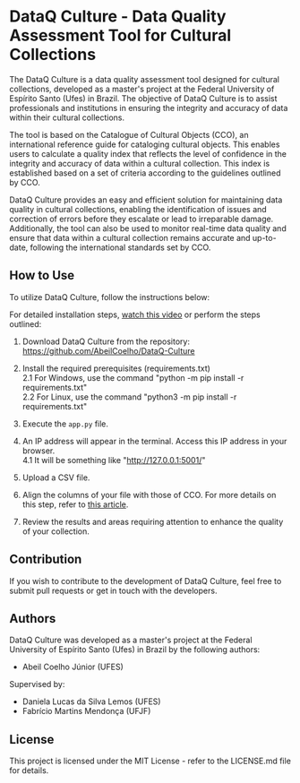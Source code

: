# DataQ Culture - Data Quality Assessment Tool for Cultural Collections

The DataQ Culture is a data quality assessment tool designed for cultural collections, developed as a master's project at the Federal University of Espírito Santo (Ufes) in Brazil. The objective of DataQ Culture is to assist professionals and institutions in ensuring the integrity and accuracy of data within their cultural collections.

The tool is based on the Catalogue of Cultural Objects (CCO), an international reference guide for cataloging cultural objects. This enables users to calculate a quality index that reflects the level of confidence in the integrity and accuracy of data within a cultural collection. This index is established based on a set of criteria according to the guidelines outlined by CCO.

DataQ Culture provides an easy and efficient solution for maintaining data quality in cultural collections, enabling the identification of issues and correction of errors before they escalate or lead to irreparable damage. Additionally, the tool can also be used to monitor real-time data quality and ensure that data within a cultural collection remains accurate and up-to-date, following the international standards set by CCO.

## How to Use

To utilize DataQ Culture, follow the instructions below:

For detailed installation steps, [watch this video](https://youtu.be/2aTdY7H0qG0) or perform the steps outlined:

1. Download DataQ Culture from the repository: https://github.com/AbeilCoelho/DataQ-Culture
2. Install the required prerequisites (requirements.txt)<br>
2.1 For Windows, use the command "python -m pip install -r requirements.txt"<br>
2.2 For Linux, use the command "python3 -m pip install -r requirements.txt"

3. Execute the `app.py` file.
4. An IP address will appear in the terminal. Access this IP address in your browser.<br>
4.1 It will be something like "http://127.0.0.1:5001/"

5. Upload a CSV file.
6. Align the columns of your file with those of CCO. For more details on this step, refer to [this article](https://doi.org/10.5007/1518-2924.2023.e90510).
7. Review the results and areas requiring attention to enhance the quality of your collection.

## Contribution

If you wish to contribute to the development of DataQ Culture, feel free to submit pull requests or get in touch with the developers.

## Authors

DataQ Culture was developed as a master's project at the Federal University of Espírito Santo (Ufes) in Brazil by the following authors:

- Abeil Coelho Júnior (UFES)

Supervised by:
- Daniela Lucas da Silva Lemos (UFES)
- Fabrício Martins Mendonça (UFJF)

## License

This project is licensed under the MIT License - refer to the LICENSE.md file for details.

